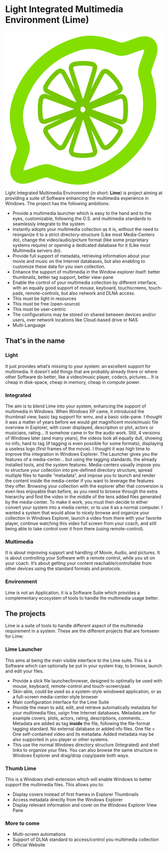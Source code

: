 # Light Integrated Multimedia Environment (Lime) 
![Lime Logo](https://github.com/Starwer/Lime/blob/master/Documents/Icons/Lime%20Icon.svg "Lime Logo")
Light Integrated Multimedia Environment (in short: **Lime**) is project aiming at providing a suite of Software enhancing the multimedia experience in Windows.
The project has the following ambitions:
- Provide a multimedia launcher which is easy to the hand and to the eyes, customizable, following the O.S. and multimedia standards to seamlessly integrate to the system
- Instantly adopts your multimedia collection as it is, without the need to reorganize it to a strict directory-structure (Like most Media-Centers do), change the video/audio/picture format (like some proprietary systems require) or opening a dedicated database for it (Like most Multimedia servers do).
- Provide full support of metadata, retrieving information about your movie and music on the Internet databases, but also enabling to customize these data for you own collection.
- Enhance the support of multimedia in the Window explorer itself: better thumbnails, better tag support, better view-pane
- Enable the control of your multimedia collection by different interface, with an equally good support of mouse, keyboard, touchscreens, touch-pads, remote-controls, but also network and DLNA access. 
- This must be light in resources
- This must be free (open-source)
- This must be user-centric
- The configurations may be stored on shared between devices and/or users, over network locations like Cloud-based drive or NAS
- Multi-Language

## That's in the name

### Light
It just provides what’s missing to your system: an excellent support for multimedia. It doesn’t add things that are probably already there or where other Software do better, like a video/music player, codecs, pictures... 
It is cheap in disk-space, cheap in memory, cheap in compute power.

### Integrated
The aim is to blend Lime into your system, enhancing the support of multimedia in Windows. When Windows XP came, it introduced the thumbnail view, basic tag support for wmv, and a basic side-pane. I thought it was a matter of years before we would get magnificent movie/music file overview in Explorer, with cover displayed, description or plot, actors or musicians, rating… It somehow came in for the audio work. Still, 4 versions of Windows later (and many years), the videos look all equally dull, showing no info, hard to tag (if tagging is even possible for some formats), displaying a useless logo (first frames of the movie). I thought it was high time to improve this integration in Windows Explorer.
The Launcher gives you the features of a media-center… but using the tagging standards, the already installed tools, and the system features. Media-centers usually impose you to structure your collection into pre-defined directory structure, spread multiple files to handle “metadata”, and impose you to launch and render the content inside the media-center if you want to leverage the features they offer. Browsing your collection with the explorer after that conversion is even less enjoyable than before, as you need to browse through the extra hierarchy and find the video in the middle of the tens added files generated by the media-center. To make it work, you must then decide to either convert your system into a media center, or to use it as a normal computer.
I wanted a system that would allow to nicely browse and organize your collection in Windows Explorer, launch a video from there with your favorite player, continue watching this video full screen from your coach, and still being able to take control over it from there (using remote-control).

### Multimedia
It is about improving support and handling of Movie, Audio, and pictures. It is about controlling your Software with a remote control, while you sit on your coach. It’s about getting your content reachable/controllable from other devices using the standard formats and protocols.

### Environment
Lime is not an Application, it is a Software Suite which provides a complementary ecosystem of tools to handle the multimedia usage better.

## The projects
Lime is a suite of tools to handle different aspect of the multimedia requirement in a system. These are the different projects that are foreseen for Lime:

### Lime Launcher
This aims at being the main visible interface to the Lime suite. This is a Software which can optionally be put in your system tray, to browse, launch and edit your files.

- Provide a slick file launcher/browser, designed to optimally be used with mouse, keyboard, remote-control and touch-screen/pad.
- Skin-able, could be used as a system-style windowed application, or as a full-screen media-center-style browser 
- Main configuration interface for the Lime Suite
- Provide the mean to add, edit, and retrieve automatically metadata for your multimedia files, usign free Internet databases. Metadata are for example covers, plots, actors, rating, descriptions, comments… Metadata are added as tag **inside** the file, following the file-format tagging standard. No external database or added nfo files. One file = One self-contained video and its metadata. Added metadata may be also supported in you player or other systems. 
- This use the normal Windows directory structure (Integrated) and shell links to organize your files. You can also browse the same structure in Windows Explorer and drag/drop copy/paste both ways.

### Thumb Lime
This is a Windows shell-extension which will enable Windows to better support the multimedia files. This allows you to:
- Display covers instead of first frames in Explorer Thumbnails
- Access metadata directly from the Windows Explorer
- Display relevant information and cover on the Windows Explorer View Pane

### More to come

- Multi-screen automations
- Support of DLNA standard to access/control you multimedia collection
- Official Website

